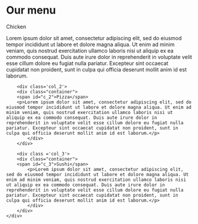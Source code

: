<!DOCTYPE html>
<html lang="en">
<head>
	<meta charset="UTF-8">
	<title>module2-solution</title>
	<meta name='viewport' content='width=device-width, initial-scale=1'>
	<link href="https://fonts.googleapis.com/css2?family=Montserrat+Alternates:ital@1&display=swap" rel="stylesheet">
	<link rel="stylesheet" href="css/style.css">
</head>
<body>
	<h1>Our menu</h1>
	<div class="main-container">
		<div class ='col_1'>
		<div class="container">
		<span id="c_1">Chicken</span>
			<p>Lorem ipsum dolor sit amet, consectetur adipiscing elit, sed do eiusmod tempor incididunt ut labore et dolore magna aliqua. Ut enim ad minim veniam, quis nostrud exercitation ullamco laboris nisi ut aliquip ex ea commodo consequat. Duis aute irure dolor in reprehenderit in voluptate velit esse cillum dolore eu fugiat nulla pariatur. Excepteur sint occaecat cupidatat non proident, sunt in culpa qui officia deserunt mollit anim id est laborum.</p>
				</div>
			</div>
		
		<div class='col_2'>
		<div class="container">
		<span id="c_2">Pizza</span>
		<p>Lorem ipsum dolor sit amet, consectetur adipiscing elit, sed do eiusmod tempor incididunt ut labore et dolore magna aliqua. Ut enim ad minim veniam, quis nostrud exercitation ullamco laboris nisi ut aliquip ex ea commodo consequat. Duis aute irure dolor in reprehenderit in voluptate velit esse cillum dolore eu fugiat nulla pariatur. Excepteur sint occaecat cupidatat non proident, sunt in culpa qui officia deserunt mollit anim id est laborum.</p>
			</div>
		</div>
		
		<div class ='col_3'>
		<div class="container">
		<span id="c_3">Sushi</span>
			<p>Lorem ipsum dolor sit amet, consectetur adipiscing elit, sed do eiusmod tempor incididunt ut labore et dolore magna aliqua. Ut enim ad minim veniam, quis nostrud exercitation ullamco laboris nisi ut aliquip ex ea commodo consequat. Duis aute irure dolor in reprehenderit in voluptate velit esse cillum dolore eu fugiat nulla pariatur. Excepteur sint occaecat cupidatat non proident, sunt in culpa qui officia deserunt mollit anim id est laborum.</p>
			</div>
		</div>
	</div>
	
	
</body>
</html>
